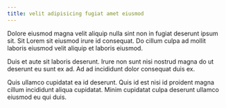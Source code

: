 ```yaml
---
title: velit adipisicing fugiat amet eiusmod
---
```


Dolore eiusmod magna velit aliquip nulla sint non in fugiat deserunt ipsum sit. Sit Lorem sit eiusmod irure id consequat. Do cillum culpa ad mollit laboris eiusmod velit aliquip et laboris eiusmod.

Duis et aute sit laboris deserunt. Irure non sunt nisi nostrud magna do ut deserunt eu sunt ex ad. Ad ad incididunt dolor consequat duis ex.

Quis ullamco cupidatat ea id deserunt. Quis id est nisi id proident magna cillum incididunt aliqua cupidatat. Minim cupidatat culpa deserunt ullamco eiusmod eu qui duis.